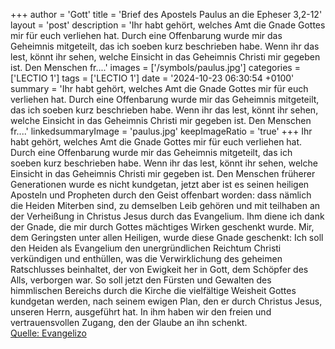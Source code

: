 +++
author = 'Gott'
title = 'Brief des Apostels Paulus an die Epheser 3,2-12'
layout = 'post'
description = 'Ihr habt gehört, welches Amt die Gnade Gottes mir für euch verliehen hat. Durch eine Offenbarung wurde mir das Geheimnis mitgeteilt, das ich soeben kurz beschrieben habe. Wenn ihr das lest, könnt ihr sehen, welche Einsicht in das Geheimnis Christi mir gegeben ist. Den Menschen fr....'
images = ['/symbols/paulus.jpg']
categories = ['LECTIO 1']
tags = ['LECTIO 1']
date = '2024-10-23 06:30:54 +0100'
summary = 'Ihr habt gehört, welches Amt die Gnade Gottes mir für euch verliehen hat. Durch eine Offenbarung wurde mir das Geheimnis mitgeteilt, das ich soeben kurz beschrieben habe. Wenn ihr das lest, könnt ihr sehen, welche Einsicht in das Geheimnis Christi mir gegeben ist. Den Menschen fr....'
linkedsummaryImage = 'paulus.jpg'
keepImageRatio = 'true'
+++
Ihr habt gehört, welches Amt die Gnade Gottes mir für euch verliehen hat.
Durch eine Offenbarung wurde mir das Geheimnis mitgeteilt, das ich soeben kurz beschrieben habe.
Wenn ihr das lest, könnt ihr sehen, welche Einsicht in das Geheimnis Christi mir gegeben ist.
Den Menschen früherer Generationen wurde es nicht kundgetan, jetzt aber ist es seinen heiligen Aposteln und Propheten durch den Geist offenbart worden:
dass nämlich die Heiden Miterben sind, zu demselben Leib gehören und mit teilhaben an der Verheißung in Christus Jesus durch das Evangelium.<!--more-->
Ihm diene ich dank der Gnade, die mir durch Gottes mächtiges Wirken geschenkt wurde.
Mir, dem Geringsten unter allen Heiligen, wurde diese Gnade geschenkt: Ich soll den Heiden als Evangelium den unergründlichen Reichtum Christi verkündigen
und enthüllen, was die Verwirklichung des geheimen Ratschlusses beinhaltet, der von Ewigkeit her in Gott, dem Schöpfer des Alls, verborgen war.
So soll jetzt den Fürsten und Gewalten des himmlischen Bereichs durch die Kirche die vielfältige Weisheit Gottes kundgetan werden,
nach seinem ewigen Plan, den er durch Christus Jesus, unseren Herrn, ausgeführt hat.
In ihm haben wir den freien und vertrauensvollen Zugang, den der Glaube an ihn schenkt.<br> [Quelle: Evangelizo](https://evangeliumtagfuertag.org/DE/gospel)